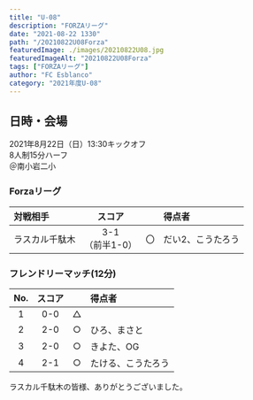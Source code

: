 ```yaml
---
title: "U-08"
description: "FORZAリーグ"
date: "2021-08-22 1330"
path: "/20210822U08Forza"
featuredImage: ./images/20210822U08.jpg
featuredImageAlt: "20210822U08Forza"
tags: ["FORZAリーグ"]
author: "FC Esblanco"
category: "2021年度U-08"
---
```


## 日時・会場

2021年8月22日（日）13:30キックオフ  
8人制15分ハーフ  
＠南小岩二小

### Forzaリーグ

| 対戦相手| スコア |   | 得点者  |
|:----|:------:|:-:|:--------|
| ラスカル千駄木| 3-1<br>（前半1-0） | 〇 |だい2、こうたろう|

### フレンドリーマッチ(12分)

| No.| スコア |   | 得点者  |
|:--:|:------:|:-:|:--------|
| 1  | 0-0 | △ | |
| 2  | 2-0 | ○ |ひろ、まさと  |
| 3  | 2-0 | ○ |きよた、OG |
| 4  | 2-1 | ○ |たける、こうたろう |

<script src="https://adm.shinobi.jp/s/f9835040bccb6582c56df68b8f5ecca7"></script>

ラスカル千駄木の皆様、ありがとうございました。
